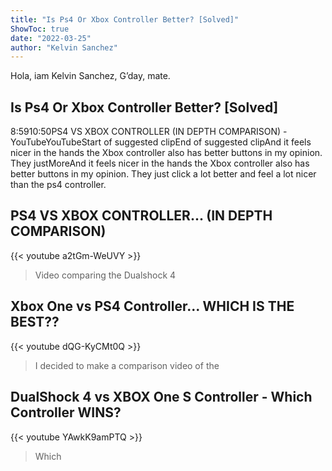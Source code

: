 ```yaml
---
title: "Is Ps4 Or Xbox Controller Better? [Solved]"
ShowToc: true 
date: "2022-03-25"
author: "Kelvin Sanchez" 
---
```


Hola, iam Kelvin Sanchez, G’day, mate.
## Is Ps4 Or Xbox Controller Better? [Solved]
8:5910:50PS4 VS XBOX CONTROLLER
 (IN DEPTH COMPARISON) - YouTubeYouTubeStart of suggested clipEnd of suggested clipAnd it feels nicer in the hands the Xbox controller also has better buttons in my opinion. They justMoreAnd it feels nicer in the hands the Xbox controller also has better buttons in my opinion. They just click a lot better and feel a lot nicer than the ps4 controller.

## PS4 VS XBOX CONTROLLER... (IN DEPTH COMPARISON)
{{< youtube a2tGm-WeUVY >}}
>Video comparing the Dualshock 4 

## Xbox One vs PS4 Controller... WHICH IS THE BEST??
{{< youtube dQG-KyCMt0Q >}}
>I decided to make a comparison video of the 

## DualShock 4 vs XBOX One S Controller - Which Controller WINS?
{{< youtube YAwkK9amPTQ >}}
>Which 

